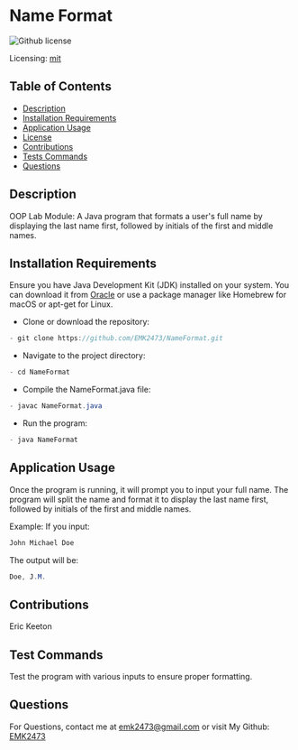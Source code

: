 # Name Format
![Github license](https://img.shields.io/badge/mit-blue.svg)
 
 Licensing: [mit](https://choosealicense.com/licenses/mit/)

## Table of Contents
- [Description](#description)
- [Installation Requirements](#installation-requirements)
- [Application Usage](#application-usage)
- [License](#licensing-information)
- [Contributions](#contributions)
- [Tests Commands](#tests-commands)
- [Questions](#questions)
## Description
OOP Lab Module: A Java program that formats a user's full name by displaying the last name first, followed by initials of the first and middle names.

## Installation Requirements
Ensure you have Java Development Kit (JDK) installed on your system. You can download it from [Oracle](https://www.oracle.com/java/technologies/downloads/) or use a package manager like Homebrew for macOS or apt-get for Linux. 

- Clone or download the repository: 
```Java 
- git clone https://github.com/EMK2473/NameFormat.git 
```

- Navigate to the project directory: 
```Java
- cd NameFormat 
```
- Compile the NameFormat.java file: 
```Java
- javac NameFormat.java 
```
- Run the program: 
```Java
- java NameFormat
```

## Application Usage
Once the program is running, it will prompt you to input your full name. The program will split the name and format it to display the last name first, followed by initials of the first and middle names.  

Example: If you input:  
```Java
John Michael Doe
``` 
The output will be:  
```Java
Doe, J.M.
```

## Contributions
Eric Keeton

## Test Commands
Test the program with various inputs to ensure proper formatting.

## Questions
For Questions, contact me at emk2473@gmail.com or visit My Github: [EMK2473](https://github.com/EMK2473)
